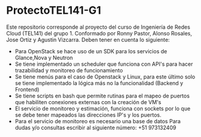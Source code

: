 # ProtectoTEL141-G1
Este repositorio corresponde al proyecto del curso de Ingeniería de Redes Cloud (TEL141) del grupo 1. Conformado por Ronny Pastor, Alonso Rosales, Jose Ortiz y Agustin Vizcarra. Deben tener en cuenta lo siguiente:
- Para OpenStack se hace uso de un SDK para los servicios de Glance,Nova y Neutron
- Se tiene implementado un scheduler que funciona con API's para hacer trazabilidad y monitoreo de funcionamiento
- Se tiene menús para el caso de Openstack y Linux, para este último solo se tiene implementado la lógica más no la funcionalidad (Backend y Frontend)
- Se tiene scripts en bash que permite rutinas para el mapeo de puertos que habiliten conexiones externas con la creación de VM's
- El servicio de monitoreo y estimación, funciona con sockets por lo que se debe tener mapeados las direcciones IP's y los puertos.
- Para el servicio de monitoreo es necesario una base de datos
Para dudas y/o consultas escribir al siguiente número: +51 973132409
